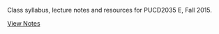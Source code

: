 Class syllabus, lecture notes and resources for PUCD2035 E, Fall 2015.

[View Notes](http://pucd2035-e-f15.github.io/class_notes/)
